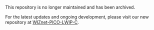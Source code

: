 This repository is no longer maintained and has been archived.

For the latest updates and ongoing development, please visit our new repository at [WIZnet-PICO-LWIP-C][link-wiznet-pico-lwip-c].

<!--
Link
-->

[link-wiznet-pico-lwip-c]: https://github.com/WIZnet-ioNIC/WIZnet-PICO-LWIP-C
